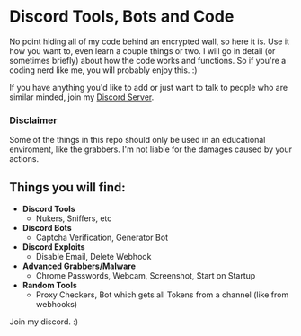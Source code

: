 # Discord Tools, Bots and Code
No point hiding all of my code behind an encrypted wall, so here it is.
Use it how you want to, even learn a couple things or two. I will go in detail (or sometimes briefly) about how the code works and functions. So if you're a coding nerd like me, you will probably enjoy this. :)

If you have anything you'd like to add or just want to talk to people who are similar minded, join my [Discord Server](https://chasa.wtf).

### Disclaimer
Some of the things in this repo should only be used in an educational enviroment, like the grabbers. I'm not liable for the damages caused by your actions.

## Things you will find:
* **Discord Tools**
  - Nukers, Sniffers, etc
* **Discord Bots**
  - Captcha Verification, Generator Bot
* **Discord Exploits**
  - Disable Email, Delete Webhook
* **Advanced Grabbers/Malware**
  - Chrome Passwords, Webcam, Screenshot, Start on Startup
* **Random Tools**
  - Proxy Checkers, Bot which gets all Tokens from a channel (like from webhooks)

Join my discord. :)

